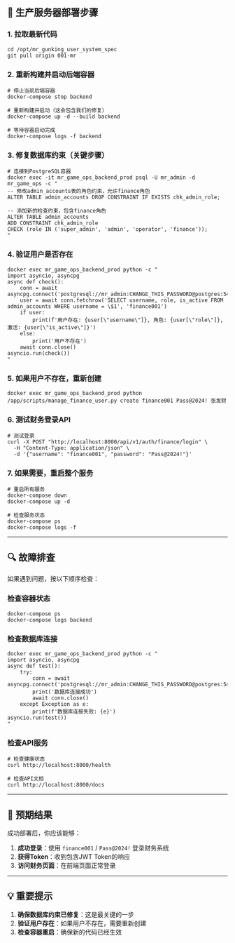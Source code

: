 ## 🚀 生产服务器部署步骤

### 1. 拉取最新代码

```shell
cd /opt/mr_gunking_user_system_spec
git pull origin 001-mr
````

### 2\. 重新构建并启动后端容器

```shell
# 停止当前后端容器
docker-compose stop backend

# 重新构建并启动（这会包含我们的修复）
docker-compose up -d --build backend

# 等待容器启动完成
docker-compose logs -f backend
```

### 3\. 修复数据库约束（关键步骤）

```shell
# 连接到PostgreSQL容器
docker exec -it mr_game_ops_backend_prod psql -U mr_admin -d mr_game_ops -c "
-- 修改admin_accounts表的角色约束，允许finance角色
ALTER TABLE admin_accounts DROP CONSTRAINT IF EXISTS chk_admin_role;

-- 添加新的检查约束，包含finance角色
ALTER TABLE admin_accounts
ADD CONSTRAINT chk_admin_role
CHECK (role IN ('super_admin', 'admin', 'operator', 'finance'));
"
```

### 4\. 验证用户是否存在

```shell
docker exec mr_game_ops_backend_prod python -c "
import asyncio, asyncpg
async def check():
    conn = await asyncpg.connect('postgresql://mr_admin:CHANGE_THIS_PASSWORD@postgres:5432/mr_game_ops')
    user = await conn.fetchrow('SELECT username, role, is_active FROM admin_accounts WHERE username = \$1', 'finance001')
    if user:
        print(f'用户存在: {user[\"username\"]}, 角色: {user[\"role\"]}, 激活: {user[\"is_active\"]}')
    else:
        print('用户不存在')
    await conn.close()
asyncio.run(check())
"
```

### 5\. 如果用户不存在，重新创建

```shell
docker exec mr_game_ops_backend_prod python /app/scripts/manage_finance_user.py create finance001 Pass@2024! 张发财
```

### 6\. 测试财务登录API

```shell
# 测试登录
curl -X POST "http://localhost:8000/api/v1/auth/finance/login" \
  -H "Content-Type: application/json" \
  -d '{"username": "finance001", "password": "Pass@2024!"}'
```

### 7\. 如果需要，重启整个服务

```shell
# 重启所有服务
docker-compose down
docker-compose up -d

# 检查服务状态
docker-compose ps
docker-compose logs -f
```

-----

## 🔍 故障排查

如果遇到问题，按以下顺序检查：

### 检查容器状态

```shell
docker-compose ps
docker-compose logs backend
```

### 检查数据库连接

```shell
docker exec mr_game_ops_backend_prod python -c "
import asyncio, asyncpg
async def test():
    try:
        conn = await asyncpg.connect('postgresql://mr_admin:CHANGE_THIS_PASSWORD@postgres:5432/mr_game_ops')
        print('数据库连接成功')
        await conn.close()
    except Exception as e:
        print(f'数据库连接失败: {e}')
asyncio.run(test())
"
```

### 检查API服务

```shell
# 检查健康状态
curl http://localhost:8000/health

# 检查API文档
curl http://localhost:8000/docs
```

-----

## 🎯 预期结果

成功部署后，你应该能够：

1.  **成功登录**：使用 `finance001` / `Pass@2024!` 登录财务系统
2.  **获得Token**：收到包含JWT Token的响应
3.  **访问财务页面**：在前端页面正常登录

-----

## 💡 重要提示

1.  **确保数据库约束已修复**：这是最关键的一步
2.  **验证用户存在**：如果用户不存在，需要重新创建
3.  **检查容器重启**：确保新的代码已经生效
